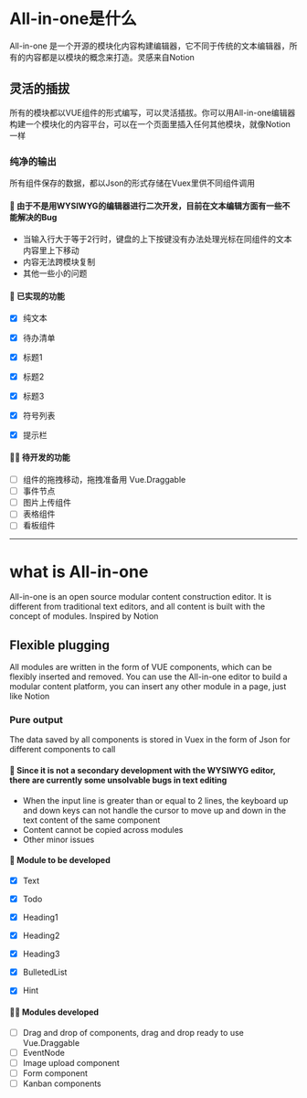 # All-in-one是什么
All-in-one 是一个开源的模块化内容构建编辑器，它不同于传统的文本编辑器，所有的内容都是以模块的概念来打造。灵感来自Notion

## 灵活的插拔
所有的模块都以VUE组件的形式编写，可以灵活插拔。你可以用All-in-one编辑器构建一个模块化的内容平台，可以在一个页面里插入任何其他模块，就像Notion一样

### 纯净的输出
所有组件保存的数据，都以Json的形式存储在Vuex里供不同组件调用


#### 🐞 由于不是用WYSIWYG的编辑器进行二次开发，目前在文本编辑方面有一些不能解决的Bug

* 当输入行大于等于2行时，键盘的上下按键没有办法处理光标在同组件的文本内容里上下移动
* 内容无法跨模块复制
* 其他一些小的问题

#### 👏 已实现的功能
- [x] 纯文本
- [x] 待办清单
- [x] 标题1
- [x] 标题2
- [x] 标题3
- [x] 符号列表
- [x] 提示栏


#### 🧑‍💻 待开发的功能
- [ ] 组件的拖拽移动，拖拽准备用 Vue.Draggable 
- [ ] 事件节点
- [ ] 图片上传组件
- [ ] 表格组件
- [ ] 看板组件

***

# what is All-in-one 
All-in-one is an open source modular content construction editor. It is different from traditional text editors, and all content is built with the concept of modules. Inspired by Notion

## Flexible plugging
All modules are written in the form of VUE components, which can be flexibly inserted and removed. You can use the All-in-one editor to build a modular content platform, you can insert any other module in a page, just like Notion

### Pure output
The data saved by all components is stored in Vuex in the form of Json for different components to call


#### 🐞 Since it is not a secondary development with the WYSIWYG editor, there are currently some unsolvable bugs in text editing

* When the input line is greater than or equal to 2 lines, the keyboard up and down keys can not handle the cursor to move up and down in the text content of the same component
* Content cannot be copied across modules
* Other minor issues

#### 👏 Module to be developed

- [x] Text
- [x] Todo
- [x] Heading1
- [x] Heading2
- [x] Heading3
- [x] BulletedList
- [x] Hint


#### 🧑‍💻 Modules developed
- [ ] Drag and drop of components, drag and drop ready to use Vue.Draggable
- [ ] EventNode
- [ ] Image upload component
- [ ] Form component
- [ ] Kanban components